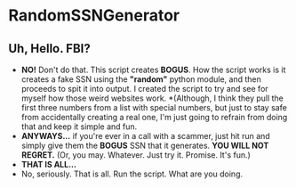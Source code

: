 # RandomSSNGenerator

## Uh, Hello. FBI?
* **NO!** Don't do that. This script creates **BOGUS**. How the script works is it creates a fake SSN using the **"random"** python module, and then proceeds to spit it into output. I created the script to try and see for myself how those weird websites work. *(Although, I think they pull the first three numbers from a list with special numbers, but just to stay safe from accidentally creating a real one, I'm just going to refrain from doing that and keep it simple and fun.
* **ANYWAYS...** if you're ever in a call with a scammer, just hit run and simply give them the **BOGUS** SSN that it generates. **YOU WILL NOT REGRET.** (Or, you may. Whatever. Just try it. Promise. It's fun.)
* **THAT IS ALL...**
* No, seriously. That is all. Run the script. What are you doing.